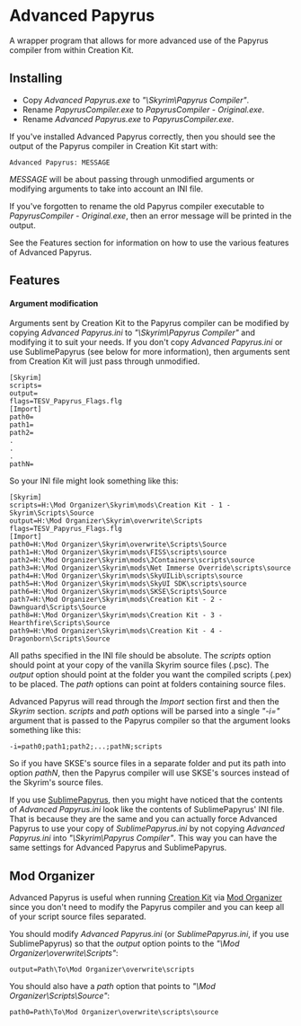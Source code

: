 # Advanced Papyrus
A wrapper program that allows for more advanced use of the Papyrus compiler from within Creation Kit.

## Installing
- Copy *Advanced Papyrus.exe* to *"\Skyrim\Papyrus Compiler\"*.
- Rename *PapyrusCompiler.exe* to *PapyrusCompiler - Original.exe*.
- Rename *Advanced Papyrus.exe* to *PapyrusCompiler.exe*.

If you've installed Advanced Papyrus correctly, then you should see the output of the Papyrus compiler in Creation Kit start with:

```
Advanced Papyrus: MESSAGE
```

*MESSAGE* will be about passing through unmodified arguments or modifying arguments to take into account an INI file.

If you've forgotten to rename the old Papyrus compiler executable to *PapyrusCompiler - Original.exe*, then an error message will be printed in the output.

See the Features section for information on how to use the various features of Advanced Papyrus.

## Features
#### Argument modification
Arguments sent by Creation Kit to the Papyrus compiler can be modified by copying *Advanced Papyrus.ini* to *"\Skyrim\Papyrus Compiler"* and modifying it to suit your needs. If you don't copy *Advanced Papyrus.ini* or use SublimePapyrus (see below for more information), then arguments sent from Creation Kit will just pass through unmodified.

```
[Skyrim]
scripts=
output=
flags=TESV_Papyrus_Flags.flg
[Import]
path0=
path1=
path2=
.
.
.
pathN=
```

So your INI file might look something like this:
```
[Skyrim]
scripts=H:\Mod Organizer\Skyrim\mods\Creation Kit - 1 - Skyrim\Scripts\Source
output=H:\Mod Organizer\Skyrim\overwrite\Scripts
flags=TESV_Papyrus_Flags.flg
[Import]
path0=H:\Mod Organizer\Skyrim\overwrite\Scripts\Source
path1=H:\Mod Organizer\Skyrim\mods\FISS\scripts\source
path2=H:\Mod Organizer\Skyrim\mods\JContainers\scripts\source
path3=H:\Mod Organizer\Skyrim\mods\Net Immerse Override\scripts\source
path4=H:\Mod Organizer\Skyrim\mods\SkyUILib\scripts\source
path5=H:\Mod Organizer\Skyrim\mods\SkyUI SDK\scripts\source
path6=H:\Mod Organizer\Skyrim\mods\SKSE\Scripts\Source
path7=H:\Mod Organizer\Skyrim\mods\Creation Kit - 2 - Dawnguard\Scripts\Source
path8=H:\Mod Organizer\Skyrim\mods\Creation Kit - 3 - Hearthfire\Scripts\Source
path9=H:\Mod Organizer\Skyrim\mods\Creation Kit - 4 - Dragonborn\Scripts\Source
```

All paths specified in the INI file should be absolute.
The *scripts* option should point at your copy of the vanilla Skyrim source files (.psc).
The *output* option should point at the folder you want the compiled scripts (.pex) to be placed. 
The *path* options can point at folders containing source files.

Advanced Papyrus will read through the *Import* section first and then the *Skyrim* section. *scripts* and *path* options will be parsed into a single *"-i="* argument that is passed to the Papyrus compiler so that the argument looks something like this:

```
-i=path0;path1;path2;...;pathN;scripts
```

So if you have SKSE's source files in a separate folder and put its path into option *pathN*, then the Papyrus compiler will use SKSE's sources instead of the Skyrim's source files.

If you use [SublimePapyrus](https://github.com/Kapiainen/SublimePapyrus), then you might have noticed that the contents of *Advanced Papyrus.ini* look like the contents of SublimePapyrus' INI file. That is because they are the same and you can actually force Advanced Papyrus to use your copy of *SublimePapyrus.ini* by not copying *Advanced Papyrus.ini* into *"\Skyrim\Papyrus Compiler"*. This way you can have the same settings for Advanced Papyrus and SublimePapyrus.

## Mod Organizer
Advanced Papyrus is useful when running [Creation Kit](http://www.creationkit.com/Main_Page) via [Mod Organizer](http://www.nexusmods.com/skyrim/mods/1334/) since you don't need to modify the Papyrus compiler and you can keep all of your script source files separated.

You should modify *Advanced Papyrus.ini* (or *SublimePapyrus.ini*, if you use SublimePapyrus) so that the *output* option points to the *"\Mod Organizer\overwrite\Scripts"*:

```
output=Path\To\Mod Organizer\overwrite\scripts
```

You should also have a *path* option that points to *"\Mod Organizer\Scripts\Source"*:
```
path0=Path\To\Mod Organizer\overwrite\scripts\source
```

